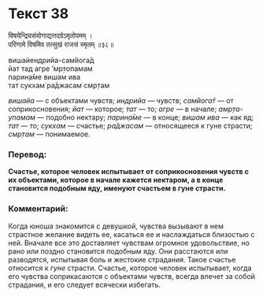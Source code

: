 # Текст 38

विषयेन्द्रियसंयोगाद्यत्तदग्रेऽमृतोपमम् ।  
परिणामे विषमिव तत्सुखं राजसं स्मृतम् ॥३८॥

вишайендрийа-сам̇йога̄д  
йат тад агре ’мр̣топамам  
парин̣а̄ме вишам ива  
тат сукхам̇ ра̄джасам̇ смр̣там

_вишайа_ — с объектами чувств; _индрийа_ — чувств; _сам̇йога̄т_ — от соприкосновения; _йат_ — которое; _тат_ — то; _агре_ — в начале; _амр̣та-упамам_ — подобно нектару; _парин̣а̄ме_ — в конце; _вишам ива_ — как яд; _тат_ — то; _сукхам_ — счастье; _ра̄джасам_ — относящееся к гуне страсти; _смр̣там_ — понимаемое.

### Перевод:

**Счастье, которое человек испытывает от соприкосновения чувств с их объектами, которое в начале кажется нектаром, а в конце становится подобным яду, именуют счастьем в гуне страсти.**

### Комментарий:

Когда юноша знакомится с девушкой, чувства вызывают в нем страстное желание видеть ее, касаться ее и наслаждаться близостью с ней. Вначале все это доставляет чувствам огромное удовольствие, но рано или поздно становится подобным яду. Они расстаются или разводятся, испытывая боль и жестокие страдания. Такое счастье относится к _гуне_ страсти. Счастье, которое человек испытывает, когда его чувства соприкасаются с объектами чувств, всегда влечет за собой страдания, и его следует всячески избегать.